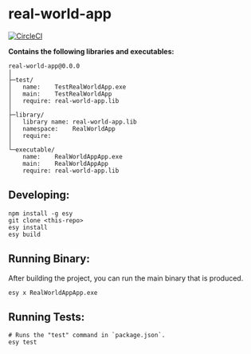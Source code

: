 # real-world-app


[![CircleCI](https://circleci.com/gh/yourgithubhandle/real-world-app/tree/master.svg?style=svg)](https://circleci.com/gh/yourgithubhandle/real-world-app/tree/master)


**Contains the following libraries and executables:**

```
real-world-app@0.0.0
│
├─test/
│   name:    TestRealWorldApp.exe
│   main:    TestRealWorldApp
│   require: real-world-app.lib
│
├─library/
│   library name: real-world-app.lib
│   namespace:    RealWorldApp
│   require:
│
└─executable/
    name:    RealWorldAppApp.exe
    main:    RealWorldAppApp
    require: real-world-app.lib
```

## Developing:

```
npm install -g esy
git clone <this-repo>
esy install
esy build
```

## Running Binary:

After building the project, you can run the main binary that is produced.

```
esy x RealWorldAppApp.exe 
```

## Running Tests:

```
# Runs the "test" command in `package.json`.
esy test
```

